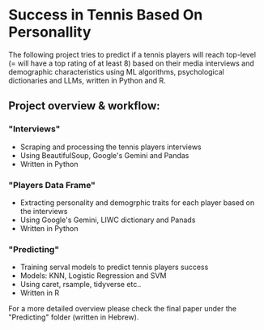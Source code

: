# Success in Tennis Based On Personallity
The following project tries to predict if a tennis players will reach top-level (= will have a top rating of at least 8) based on their media interviews and demographic characteristics using ML algorithms, psychological dictionaries and LLMs, written in Python and R.
## Project overview & workflow:
### "Interviews"
- Scraping and processing the tennis players interviews
- Using BeautifulSoup, Google's Gemini and Pandas
- Written in Python
### "Players Data Frame"
- Extracting personality and demogrphic traits for each player based on the interviews
- Using Google's Gemini, LIWC dictionary and Panads
- Written in Python
### "Predicting"
- Training serval models to predict tennis players success
- Models: KNN, Logistic Regression and SVM
- Using caret, rsample, tidyverse etc..
- Written in R

For a more detailed overview please check the final paper under the "Predicting" folder (written in Hebrew).

